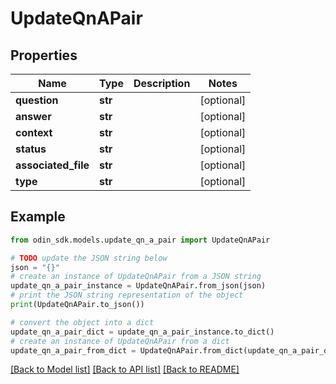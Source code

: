 # UpdateQnAPair


## Properties

Name | Type | Description | Notes
------------ | ------------- | ------------- | -------------
**question** | **str** |  | [optional] 
**answer** | **str** |  | [optional] 
**context** | **str** |  | [optional] 
**status** | **str** |  | [optional] 
**associated_file** | **str** |  | [optional] 
**type** | **str** |  | [optional] 

## Example

```python
from odin_sdk.models.update_qn_a_pair import UpdateQnAPair

# TODO update the JSON string below
json = "{}"
# create an instance of UpdateQnAPair from a JSON string
update_qn_a_pair_instance = UpdateQnAPair.from_json(json)
# print the JSON string representation of the object
print(UpdateQnAPair.to_json())

# convert the object into a dict
update_qn_a_pair_dict = update_qn_a_pair_instance.to_dict()
# create an instance of UpdateQnAPair from a dict
update_qn_a_pair_from_dict = UpdateQnAPair.from_dict(update_qn_a_pair_dict)
```
[[Back to Model list]](../README.md#documentation-for-models) [[Back to API list]](../README.md#documentation-for-api-endpoints) [[Back to README]](../README.md)


